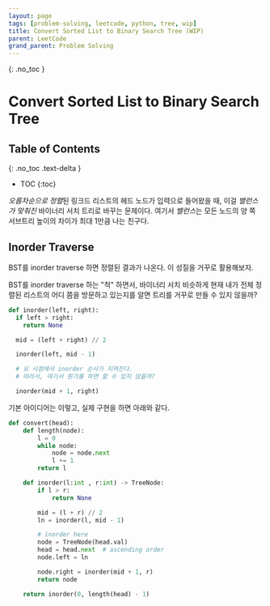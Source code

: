 ```yaml
---
layout: page
tags: [problem-solving, leetcode, python, tree, wip]
title: Convert Sorted List to Binary Search Tree (WIP)
parent: LeetCode
grand_parent: Problem Solving
---
```


{: .no_toc }
# Convert Sorted List to Binary Search Tree
## Table of Contents
{: .no_toc .text-delta }

 - TOC
{:toc}

 *오름차순으로 정렬*된 링크드 리스트의 헤드 노드가 입력으로 들어왔을
 때, 이걸 *밸런스가 맞춰진* 바이너리 서치 트리로 바꾸는
 문제이다. 여기서 *밸런스*는 모든 노드의 양 쪽 서브트리 높이의 차이가
 최대 1만큼 나는 친구다.

## Inorder Traverse
 BST를 inorder traverse 하면 정렬된 결과가 나온다. 이 성질을
 거꾸로 활용해보자.

 BST를 inorder traverse 하는 "척" 하면서, 바이너리 서치 비슷하게 현재
 내가 전체 정렬된 리스트의 어디 쯤을 방문하고 있는지를 알면 트리를
 거꾸로 만들 수 있지 않을까?

```python
def inorder(left, right):
  if left > right:
    return None

  mid = (left + right) // 2

  inorder(left, mid - 1)

  # 요 시점에서 inorder 순서가 지켜진다.
  # 따라서, 여기서 뭔가를 하면 할 수 있지 않을까?

  inorder(mid + 1, right)
```

 기본 아이디어는 이렇고, 실제 구현을 하면 아래와 같다.

```python
def convert(head):
    def length(node):
        l = 0
        while node:
            node = node.next
            l += 1
        return l

    def inorder(l:int , r:int) -> TreeNode:
        if l > r:
            return None

        mid = (l + r) // 2
        ln = inorder(l, mid - 1)

        # inorder here
        node = TreeNode(head.val)
        head = head.next  # ascending order
        node.left = ln

        node.right = inorder(mid + 1, r)
        return node

    return inorder(0, length(head) - 1)
```
